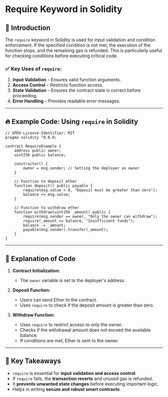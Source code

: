# Require Keyword in Solidity

## 📌 Introduction
The `require` keyword in Solidity is used for input validation and condition enforcement. If the specified condition is not met, the execution of the function stops, and the remaining gas is refunded. This is particularly useful for checking conditions before executing critical code.

### ✅ **Key Uses of `require`**:
1. **Input Validation** – Ensures valid function arguments.
2. **Access Control** – Restricts function access.
3. **State Validation** – Ensures the contract state is correct before proceeding.
4. **Error Handling** – Provides readable error messages.

---

## 🔥 **Example Code: Using `require` in Solidity**

```solidity
// SPDX-License-Identifier: MIT
pragma solidity ^0.8.0;

contract RequireExample {
    address public owner;
    uint256 public balance;

    constructor() {
        owner = msg.sender; // Setting the deployer as owner
    }

    // Function to deposit ether
    function deposit() public payable {
        require(msg.value > 0, "Deposit must be greater than zero");
        balance += msg.value;
    }

    // Function to withdraw ether
    function withdraw(uint256 _amount) public {
        require(msg.sender == owner, "Only the owner can withdraw");
        require(_amount <= balance, "Insufficient funds");
        balance -= _amount;
        payable(msg.sender).transfer(_amount);
    }
}
```

---

## 📌 **Explanation of Code**
1. **Contract Initialization:**
   - The `owner` variable is set to the deployer's address.
   
2. **Deposit Function:**
   - Users can send Ether to the contract.
   - Uses `require` to check if the deposit amount is greater than zero.
   
3. **Withdraw Function:**
   - Uses `require` to restrict access to only the owner.
   - Checks if the withdrawal amount does not exceed the available balance.
   - If conditions are met, Ether is sent to the owner.

---

## 🎯 **Key Takeaways**
- `require` is essential for **input validation and access control**.
- If `require` fails, the **transaction reverts** and unused gas is refunded.
- It **prevents unwanted state changes** before executing important logic.
- Helps in writing **secure and robust smart contracts**.
